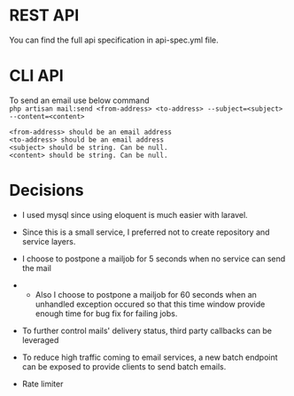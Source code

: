 # REST API
You can find the full api specification in api-spec.yml file.

# CLI API
To send an email use below command<br>
```php artisan mail:send <from-address> <to-address> --subject=<subject> --content=<content>```

    <from-address> should be an email address
    <to-address> should be an email address
    <subject> should be string. Can be null.
    <content> should be string. Can be null. 


# Decisions
- I used mysql since using eloquent is much easier with laravel.
- Since this is a small service, I preferred not to create repository and service layers.
- I choose to postpone a mailjob for 5 seconds when no service can send the mail
-
    - Also I choose to postpone a mailjob for 60 seconds when an unhandled exception occured so that this time window
      provide enough time for bug fix for failing jobs.

- To further control mails' delivery status, third party callbacks can be leveraged
- To reduce high traffic coming to email services, a new batch endpoint can be exposed to provide
  clients to send batch emails.
  

- Rate limiter
